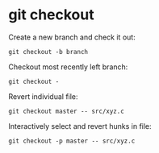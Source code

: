 # git checkout

Create a new branch and check it out:

`git checkout -b branch`

Checkout most recently left branch:

`git checkout -`

Revert individual file:

`git checkout master -- src/xyz.c`

Interactively select and revert hunks in file:

`git checkout -p master -- src/xyz.c`
